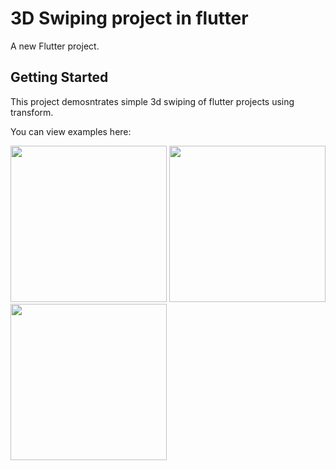 # 3D Swiping project in flutter

A new Flutter project.

## Getting Started

This project demosntrates simple 3d swiping of flutter projects using transform.

You can view examples here:

[<img src="https://user-images.githubusercontent.com/34872543/150335656-f2e63ae1-3e2b-4b7d-a3ed-f49ee4b7342e.png" width=250>](https://user-images.githubusercontent.com/34872543/150335656-f2e63ae1-3e2b-4b7d-a3ed-f49ee4b7342e.png)
[<img src="https://user-images.githubusercontent.com/34872543/150335693-cc0cf2ef-1dbb-404a-a1d0-9384f7c4c47e.png" width=250>](https://user-images.githubusercontent.com/34872543/150335693-cc0cf2ef-1dbb-404a-a1d0-9384f7c4c47e.png)
[<img src="https://user-images.githubusercontent.com/34872543/150335704-6ce10413-c691-4593-9f8b-9d30d4394e2b.png" width=250>](https://user-images.githubusercontent.com/34872543/150335704-6ce10413-c691-4593-9f8b-9d30d4394e2b.png)
